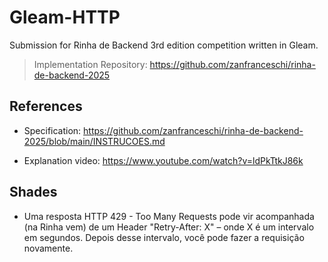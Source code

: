 # Gleam-HTTP

Submission for Rinha de Backend 3rd edition competition written in Gleam.

> Implementation Repository: https://github.com/zanfranceschi/rinha-de-backend-2025

## References

- Specification: https://github.com/zanfranceschi/rinha-de-backend-2025/blob/main/INSTRUCOES.md

- Explanation video: https://www.youtube.com/watch?v=ldPkTtkJ86k

## Shades

* Uma resposta HTTP 429 - Too Many Requests pode vir acompanhada (na Rinha vem) de um Header "Retry-After: X" – onde X é um intervalo em segundos. Depois desse intervalo, você pode fazer a requisição novamente.
